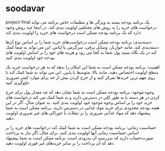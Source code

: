 # soodavar
project-final
یک برنامه بودجه بسته به ویژگی ها و تنظیمات خاص برنامه می تواند درخواست های خرید را به روش های مختلفی اولویت بندی کند. در اینجا چند روش وجود دارد که یک برنامه بودجه ممکن است درخواست های خرید را اولویت بندی کند:

دسته‌بندی: برنامه بودجه ممکن است درخواست‌های خرید شما را بر اساس نوع آن‌ها دسته‌بندی کند، مانند خواربار، وسایل برقی، سرگرمی یا لباس. این می تواند به شما کمک کند در یک نگاه ببینید پول شما به کجا می رود و هزینه های خود را بر اساس اولویت های بودجه خود اولویت بندی کنید.

اهمیت: برنامه بودجه ممکن است به شما این امکان را بدهد که به هر درخواست خرید یک سطح اولویت اختصاص دهید، مانند بالا، متوسط یا پایین. این می تواند به شما کمک کند تا روی مهم ترین خریدها تمرکز کنید و از خرج کردن بیش از حد برای موارد کمتر ضروری جلوگیری کنید.

وجوه موجود: برنامه بودجه ممکن است به شما نشان دهد که چه مقدار پول برای خرج کردن در هر دسته یا به طور کلی در دسترس دارید و به شما کمک می کند درخواست های خرید خود را بر اساس وجوه موجود خود اولویت بندی کنید. به عنوان مثال، اگر در این هفته بودجه محدودی برای خرید مواد غذایی در دسترس دارید، برنامه ممکن است به شما پیشنهاد دهد که مواد غذایی ضروری را بر تنقلات یا خوراکی های غیر ضروری اولویت دهید.

حساسیت زمانی: برنامه بودجه ممکن است به شما کمک کند درخواست های خرید را بر اساس حساسیت زمانی آنها اولویت بندی کنید. برای مثال، اگر نیاز به پرداخت صورت‌حساب دارید که سررسید آن به‌زودی است، برنامه ممکن است به شما پیشنهاد دهد که آن پرداخت را بر سایر خریدهای غیر فوری اولویت دهید.
